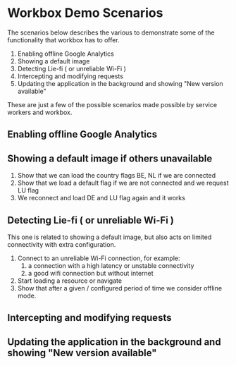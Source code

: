 # Workbox Demo Scenarios

The scenarios below describes the various to demonstrate some of the functionality
that workbox has to offer.

1. Enabling offline Google Analytics
1. Showing a default image
1. Detecting Lie-fi ( or unreliable Wi-Fi )
1. Intercepting and modifying requests
1. Updating the application in the background and showing "New version available"

These are just a few of the possible scenarios made possible by service workers and workbox.

## Enabling offline Google Analytics

## Showing a default image if others unavailable

1. Show that we can load the country flags BE, NL if we are connected
1. Show that we load a default flag if we are not connected and we request LU flag
1. We reconnect and load DE and LU flag again and it works

## Detecting Lie-fi ( or unreliable Wi-Fi )

This one is related to showing a default image, but also acts on limited 
connectivity with extra configuration.

1. Connect to an unreliable Wi-Fi connection, for example:
    1. a connection with a high latency or unstable connectivity
    1. a good wifi connection but without internet
1. Start loading a resource or navigate
1. Show that after a given / configured period of time we consider offline mode.

## Intercepting and modifying requests

## Updating the application in the background and showing "New version available"

